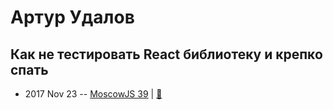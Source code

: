 # Артур Удалов

## Как не тестировать React библиотеку и крепко спать
- 2017 Nov 23 -- [MoscowJS 39](https://www.youtube.com/watch?v=y9ov9s6rDCc)  | [:notebook:](https://darkartur.github.io/moscowjs39/)  
